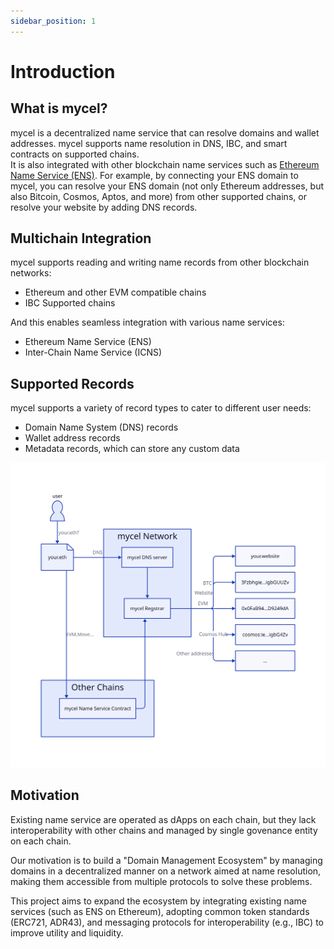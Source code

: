 ```yaml
---
sidebar_position: 1
---
```


# Introduction

## What is mycel?

mycel is a decentralized name service that can resolve domains and wallet addresses.
mycel supports name resolution in DNS, IBC, and smart contracts on supported chains.  
It is also integrated with other blockchain name services such as [Ethereum Name Service (ENS)](https://ens.domains).
For example, by connecting your ENS domain to mycel, you can resolve your ENS domain (not only Ethereum addresses, but also Bitcoin, Cosmos, Aptos, and more) from other supported chains, or resolve your website by adding DNS records.

## Multichain Integration

mycel supports reading and writing name records from other blockchain networks:

- Ethereum and other EVM compatible chains
- IBC Supported chains

And this enables seamless integration with various name services:

- Ethereum Name Service (ENS)
- Inter-Chain Name Service (ICNS)

## Supported Records

mycel supports a variety of record types to cater to different user needs:

- Domain Name System (DNS) records
- Wallet address records
- Metadata records, which can store any custom data

![overview](../assets/overview.svg)

## Motivation

Existing name service are operated as dApps on each chain, but they lack interoperability with other chains and managed by single govenance entity on each chain.

Our motivation is to build a "Domain Management Ecosystem" by managing domains in a decentralized manner on a network aimed at name resolution, making them accessible from multiple protocols to solve these problems.

This project aims to expand the ecosystem by integrating existing name services (such as ENS on Ethereum), adopting common token standards (ERC721, ADR43), and messaging protocols for interoperability (e.g., IBC) to improve utility and liquidity.
